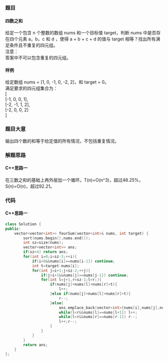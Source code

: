 ### 题目
#### 四数之和
给定一个包含 n 个整数的数组 nums 和一个目标值 target，判断 nums 中是否存在四个元素 a，b，c 和 d ，使得 a + b + c + d 的值与 target 相等？找出所有满足条件且不重复的四元组。  
注意：  
答案中不可以包含重复的四元组。
#### 样例
给定数组 nums = [1, 0, -1, 0, -2, 2]，和 target = 0。  
满足要求的四元组集合为：  
[  
  [-1,  0, 0, 1],  
  [-2, -1, 1, 2],  
  [-2,  0, 0, 2]  
]
### 题目大意
输出四个数的和等于给定值的所有情况，不包括重复情况。
### 解题思路
#### C++思路一
在三数之和的基础上再外层加一个循环。T(n)=O(n^3)，超过48.25%，S(n)=O(n)，超过92.21。
### 代码
#### C++思路一
```C++
class Solution {
public:
    vector<vector<int>> fourSum(vector<int>& nums, int target) {
        sort(nums.begin(),nums.end());
        int sz=size(nums);
        vector<vector<int>> ans;
        if(sz<4) return ans;
        for(int i=0;i<sz-3;++i){
            if(i>0&&nums[i]==nums[i-1]) continue;
            int t=target-nums[i];
            for(int j=i+1;j<sz-2;++j){
                if(j>i+1&&nums[j]==nums[j-1]) continue;
                for(int l=j+1,r=sz-1;l<r;){
                    if(nums[j]+nums[l]+nums[r]<t){
                        l++;
                    }else if(nums[j]+nums[l]+nums[r]>t){
                        r--;
                    }else{
                        ans.emplace_back(vector<int>{nums[i],nums[j],nums[l],nums[r]});
                        while(l<r&&nums[l]==nums[l+1]) l++;
                        while(l<r&&nums[r]==nums[r-1]) r--;
                        l++;r--;
                    }
                }
            }
        }
        return ans;
    }
};
```